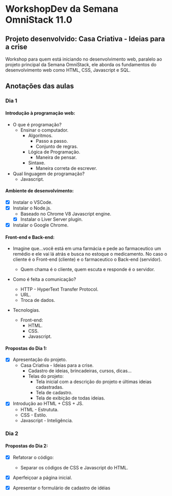 # WorkshopDev da Semana OmniStack 11.0

## Projeto desenvolvido: Casa Criativa - Ideias para a crise

Workshop para quem está iniciando no desenvolvimento web, paralelo ao projeto principal da Semana OmniStack, ele aborda os fundamentos do desenvolvimento web como HTML, CSS, Javascript e SQL.

## Anotações das aulas

### Dia 1

#### Introdução à programação web:
* O que é programação?
    * Ensinar o computador.
        * Algoritmos.
            * Passo a passo.
            * Conjunto de regras.
        * Lógica de Programação.
            * Maneira de pensar.
        * Sintaxe.
            * Maneira correta de escrever.
* Qual linguagem de programação?
    * Javascript.

#### Ambiente de desenvolvimento:
- [x] Instalar o VSCode.
- [x] Instalar o Node.js.
    * Baseado no Chrome V8 Javascript engine.
    - [x] Instalar o Liver Server plugin.
- [x] Instalar o Google Chrome.

#### Front-end e Back-end:
* Imagine que...você está em uma farmácia e pede ao farmaceutico um remédio e ele vai lá atrás e busca no estoque o medicamento. No caso o cliente é o Front-end (cliente) e o farmaceutico o Back-end (servidor).
    * Quem chama é o cliente, quem escuta e responde é o servidor.

* Como é feita a comunicação?
    * HTTP - HyperText Transfer Protocol.
    * URL.
    * Troca de dados.

* Tecnologias.
    * Front-end:
        * HTML.
        * CSS.
        * Javascript.

#### Propostas do Dia 1:
- [x] Apresentação do projeto.
    * Casa Criativa - Ideias para a crise.
        * Cadastro de ideias, brincadeiras, cursos, dicas...
        * Telas do projeto:
            * Tela inicial com a descrição do projeto e últimas ideias cadastradas.
            * Tela de cadastro.
            * Tela de exibição de todas ideias.
- [x] Introdução ao HTML + CSS + JS.
    * HTML - Estrututa.
    * CSS - Estilo.
    * Javascript - Inteligência.

### Dia 2

#### Propostas do Dia 2:
- [x] Refatorar o código:
    * Separar os códigos de CSS e Javascript do HTML.
- [x] Aperfeiçoar a página inicial.
- [x] Apresentar o formulário de cadastro de idéias






































